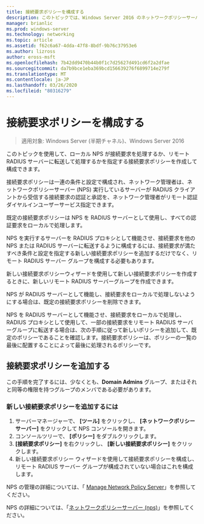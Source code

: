 ```yaml
---
title: 接続要求ポリシーを構成する
description: このトピックでは、Windows Server 2016 のネットワークポリシーサーバーで接続要求ポリシーを構成する方法について説明します。
manager: brianlic
ms.prod: windows-server
ms.technology: networking
ms.topic: article
ms.assetid: f62c6a67-4dda-47f8-8bdf-9b76c37953e6
ms.author: lizross
author: eross-msft
ms.openlocfilehash: 7b42dd9470b44b0f1c7d25627d491cd6f2a2dfae
ms.sourcegitcommit: da7b9bce1eba369bcd156639276f6899714e279f
ms.translationtype: MT
ms.contentlocale: ja-JP
ms.lasthandoff: 03/26/2020
ms.locfileid: "80316279"
---
```

# <a name="configure-connection-request-policies"></a>接続要求ポリシーを構成する

>適用対象: Windows Server (半期チャネル)、Windows Server 2016

このトピックを使用して、ローカル NPS が接続要求を処理するか、リモート RADIUS サーバーに転送して処理するかを指定する接続要求ポリシーを作成して構成できます。

接続要求ポリシーは一連の条件と設定で構成され、ネットワーク管理者は、ネットワークポリシーサーバー \(NPS\) 実行しているサーバーが RADIUS クライアントから受信する接続要求の認証と承認を、ネットワーク管理者がリモート認証ダイヤルインユーザーサービス指定できます。

既定の接続要求ポリシーは NPS を RADIUS サーバーとして使用し、すべての認証要求をローカルで処理します。

NPS を実行するサーバーを RADIUS プロキシとして機能させ、接続要求を他の NPS または RADIUS サーバーに転送するように構成するには、接続要求が満たすべき条件と設定を指定する新しい接続要求ポリシーを追加するだけでなく、リモート RADIUS サーバー グループを構成する必要もあります。

新しい接続要求ポリシーウィザードを使用して新しい接続要求ポリシーを作成するときに、新しいリモート RADIUS サーバーグループを作成できます。

NPS が RADIUS サーバーとして機能し、接続要求をローカルで処理しないようにする場合は、既定の接続要求ポリシーを削除できます。

NPS を RADIUS サーバーとして機能させ、接続要求をローカルで処理し、RADIUS プロキシとして使用して、一部の接続要求をリモート RADIUS サーバーグループに転送する場合は、次の手順に従って新しいポリシーを追加して、既定のポリシーであることを確認します。接続要求ポリシーは、ポリシーの一覧の最後に配置することによって最後に処理されるポリシーです。

## <a name="add-a-connection-request-policy"></a>接続要求ポリシーを追加する

この手順を完了するには、少なくとも、**Domain Admins** グループ、またはそれと同等の権限を持つグループのメンバである必要があります。

### <a name="to-add-a-new-connection-request-policy"></a>新しい接続要求ポリシーを追加するには 

1. サーバーマネージャーで、 **[ツール]** をクリックし、 **[ネットワークポリシーサーバー]** をクリックして NPS コンソールを開きます。 
2. コンソールツリーで、 **[ポリシー]** をダブルクリックします。
3. **[接続要求ポリシー]** を右クリックし、 **[新しい接続要求ポリシー]** をクリックします。
4. 新しい接続要求ポリシー ウィザードを使用して接続要求ポリシーを構成し、リモート RADIUS サーバー グループが構成されていない場合はこれを構成します。


NPS の管理の詳細については、「 [Manage Network Policy Server](nps-manage-top.md)」を参照してください。

NPS の詳細については、「[ネットワークポリシーサーバー (nps)](nps-top.md)」を参照してください。

